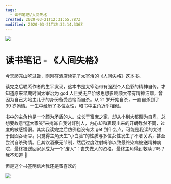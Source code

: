 ```yaml
---
tags:
  - 读书笔记/人间失格
created: 2020-03-21T12:31:55.787Z
modified: 2020-03-21T12:32:14.336Z
---
```


![](https://i.loli.net/2019/11/30/QyJe5koYPudNWjH.jpg)

# 读书笔记 - 《人间失格》

今天爬完山吃过饭，刚刚在酒店读完了太宰治的《人间失格》这本书。

读完之后联系作者的生平发现，这本书是太宰治带有强烈个人色彩的精神自传。才知道原来早期时间太宰治为 gcd 人且受无产阶级思想影响颇大带有精神洁癖，曾因为自己大地主儿子的身份备受苦恼而自杀。从 21 岁开始自杀，一直自杀到了 39 岁殉情。一生中经历了多位女性，和书中主角近乎相似。

书中的主角也是一个颇为矛盾的人。成长于富庶之家，却从小到大都颇为自卑，总想要故意“逗大家笑”来掩饰自我讨好别人，内心却和表现出来的开朗截然不同，过度的敏感懦弱。其实我读完之后仿佛也没有太 get 到什么点，可能是我读的太过于囫囵吞枣:upside_down_face:。只觉得主角天生“小白脸”的性质与多位女性发生了不洁关系，甚至尝试自杀殉情。且其饮酒豪无节制，然后过度注射吗啡以致最终染病被送精神病院，最终被送回家乡成为一个“废人“：丧失做人的资格。最终主角得到救赎了吗？我不知道 🤷

但是这个~~书签~~明信片我还是蛮喜欢的

![](https://i.loli.net/2019/11/30/SmkPsovAI19iXwE.jpg)

